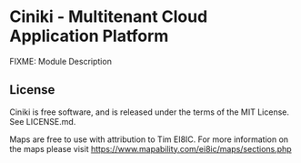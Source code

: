 Ciniki - Multitenant Cloud Application Platform
===============================================

FIXME: Module Description

License
-------
Ciniki is free software, and is released under the terms of the MIT License. See LICENSE.md.

Maps are free to use with attribution to Tim EI8IC. For more information on the maps
please visit https://www.mapability.com/ei8ic/maps/sections.php
